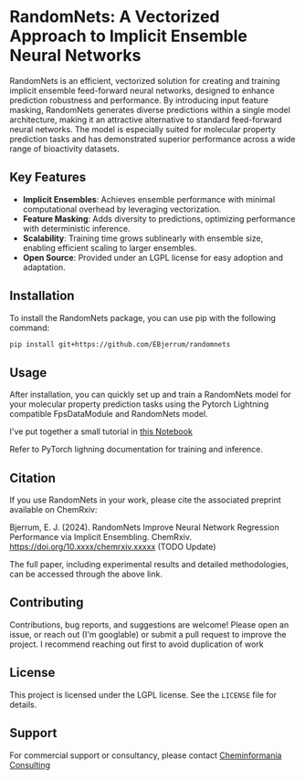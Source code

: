 # RandomNets: A Vectorized Approach to Implicit Ensemble Neural Networks

RandomNets is an efficient, vectorized solution for creating and training implicit ensemble feed-forward neural networks, designed to enhance prediction robustness and performance. By introducing input feature masking, RandomNets generates diverse predictions within a single model architecture, making it an attractive alternative to standard feed-forward neural networks. The model is especially suited for molecular property prediction tasks and has demonstrated superior performance across a wide range of bioactivity datasets.

## Key Features

- **Implicit Ensembles**: Achieves ensemble performance with minimal computational overhead by leveraging vectorization.
- **Feature Masking**: Adds diversity to predictions, optimizing performance with deterministic inference.
- **Scalability**: Training time grows sublinearly with ensemble size, enabling efficient scaling to larger ensembles.
- **Open Source**: Provided under an LGPL license for easy adoption and adaptation.

## Installation

To install the RandomNets package, you can use pip with the following command:

```bash
pip install git+https://github.com/EBjerrum/randomnets
```

## Usage

After installation, you can quickly set up and train a RandomNets model for your molecular property prediction tasks using the Pytorch Lightning compatible FpsDataModule and RandomNets model.

I've put together a small tutorial in [this Notebook](https://github.com/EBjerrum/RandomNets/blob/main/notebooks/training.ipynb)

Refer to PyTorch lighning documentation for training and inference.

## Citation

If you use RandomNets in your work, please cite the associated preprint available on ChemRxiv:

Bjerrum, E. J. (2024). RandomNets Improve Neural Network Regression Performance via Implicit Ensembling. ChemRxiv. https://doi.org/10.xxxx/chemrxiv.xxxxx (TODO Update)

The full paper, including experimental results and detailed methodologies, can be accessed through the above link.

## Contributing

Contributions, bug reports, and suggestions are welcome! Please open an issue, or reach out (I'm googlable) or submit a pull request to improve the project.
I recommend reaching out first to avoid duplication of work

## License

This project is licensed under the LGPL license. See the `LICENSE` file for details.

## Support

For commercial support or consultancy, please contact [Cheminformania Consulting](https://www.cheminformania.com/cheminformania-consulting/)
